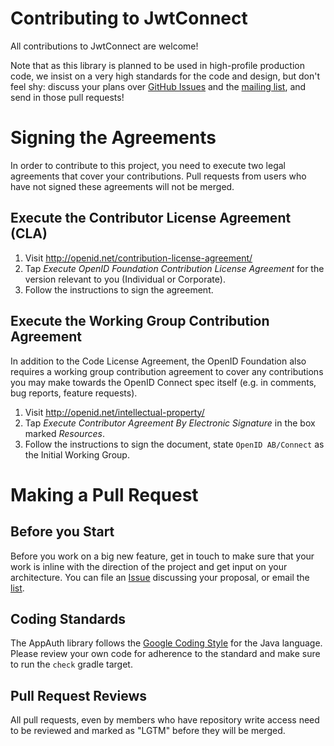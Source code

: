 # Contributing to JwtConnect

All contributions to JwtConnect are welcome!

Note that as this library is planned to be used in high-profile production code,
we insist on a very high standards for the code and design, but don't feel shy:
discuss your plans over 
[GitHub Issues](https://github.com/openid/AppAuth-Android/issues) and the
[mailing list](http://lists.openid.net/mailman/listinfo/openid-specs-ab), and
send in those pull requests!

# Signing the Agreements

In order to contribute to this project, you need to execute two legal agreements
that cover your contributions.  Pull requests from users who have not signed
these agreements will not be merged.

## Execute the Contributor License Agreement (CLA)

1. Visit http://openid.net/contribution-license-agreement/
2. Tap *Execute OpenID Foundation Contribution License Agreement* for the
   version relevant to you (Individual or Corporate).
3. Follow the instructions to sign the agreement.

## Execute the Working Group Contribution Agreement

In addition to the Code License Agreement, the OpenID Foundation also requires
a working group contribution agreement to cover any contributions you may make
towards the OpenID Connect spec itself (e.g. in comments, bug reports, feature
requests).

1. Visit http://openid.net/intellectual-property/
2. Tap *Execute Contributor Agreement By Electronic Signature* in the box
   marked *Resources*.
3. Follow the instructions to sign the document, state `OpenID AB/Connect` as
   the Initial Working Group.

# Making a Pull Request

## Before you Start

Before you work on a big new feature, get in touch to make sure that your work
is inline with the direction of the project and get input on your architecture.
You can file an [Issue](https://github.com/openid/AppAuth-Android/issues)
discussing your proposal, or email the 
[list](http://lists.openid.net/mailman/listinfo/openid-specs-ab). 

## Coding Standards

The AppAuth library follows the
[Google Coding Style](https://google.github.io/styleguide/javaguide.html) for
the Java language. Please review your own code for adherence to the standard
and make sure to run the `check` gradle target.

## Pull Request Reviews

All pull requests, even by members who have repository write access need to be
reviewed and marked as "LGTM" before they will be merged.
